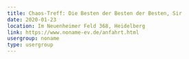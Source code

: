 ```yaml
---
title: Chaos-Treff: Die Besten der Besten der Besten, Sir
date: 2020-01-23
location: Im Neuenheimer Feld 368, Heidelberg
link: https://www.noname-ev.de/anfahrt.html
usergroup: noname
type: usergroup
---
```

